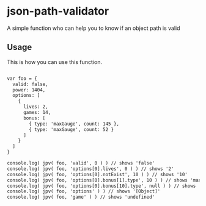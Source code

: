 json-path-validator
===================

A simple function who can help you to know if an object path is valid

Usage
-----
This is how you can use this function.

``` html

var foo = {
  valid: false,
  power: 1404,
  options: [
    {
      lives: 2,
      games: 14,
      bonus: [
        { type: 'maxGauge', count: 145 },
        { type: 'maxGauge', count: 52 }
      ]
    }
  ]
}

console.log( jpv( foo, 'valid', 0 ) ) // shows 'false'
console.log( jpv( foo, 'options[0].lives', 0 ) ) // shows '2'
console.log( jpv( foo, 'options[0].notExist', 10 ) ) // shows '10'
console.log( jpv( foo, 'options[0].bonus[1].type', 10 ) ) // shows 'maxGauge' ;-)
console.log( jpv( foo, 'options[0].bonus[10].type', null ) ) // shows 'null'
console.log( jpv( foo, 'options' ) ) // shows '[Object]'
console.log( jpv( foo, 'game' ) ) // shows 'undefined'

```
